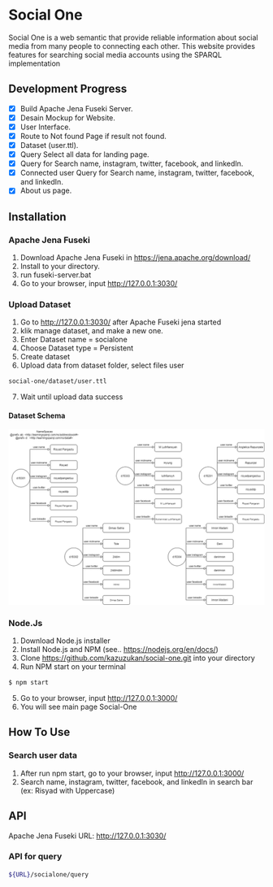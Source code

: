 # Social One
Social One is a web semantic that provide reliable information about social media from many people to connecting each other. This website provides features for searching social media accounts using the SPARQL implementation

## Development Progress
- [x] Build Apache Jena Fuseki Server.
- [x] Desain Mockup for Website.
- [x] User Interface.
- [x] Route to Not found Page if result not found.
- [x] Dataset (user.ttl).
- [x] Query Select all data for landing page.
- [x] Query for Search name, instagram, twitter, facebook, and linkedIn.
- [x] Connected user Query for Search name, instagram, twitter, facebook, and linkedIn.
- [x] About us page.

## Installation
### Apache Jena Fuseki
1. Download Apache Jena Fuseki in https://jena.apache.org/download/
2. Install to your directory.
3. run fuseki-server.bat
4. Go to your browser, input http://127.0.0.1:3030/

### Upload Dataset
1. Go to http://127.0.0.1:3030/ after Apache Fuseki jena started
2. klik manage dataset, and make a new one. 
3. Enter Dataset name = socialone
4. Choose Dataset type = Persistent
5. Create dataset
6. Upload data from dataset folder, select files user

```bash
social-one/dataset/user.ttl
```
7. Wait until upload data success

#### Dataset Schema
![alt text](https://github.com/kazuzukan/social-one/blob/master/dataset/social-one_graph_ttl.png?raw=true "Dataset Schema") 

### Node.Js
1. Download Node.js installer
2. Install Node.js and NPM (see.. https://nodejs.org/en/docs/)
3. Clone https://github.com/kazuzukan/social-one.git into your directory
4. Run NPM start on your terminal

```bash
$ npm start
```
5. Go to your browser, input http://127.0.0.1:3000/
6. You will see main page Social-One

## How To Use
### Search user data 
1. After run npm start, go to your browser, input http://127.0.0.1:3000/
2. Search name, instagram, twitter, facebook, and linkedIn in search bar (ex: Risyad with Uppercase)

## API
Apache Jena Fuseki URL: http://127.0.0.1:3030/
### API for query
```bash
${URL}/socialone/query
```
